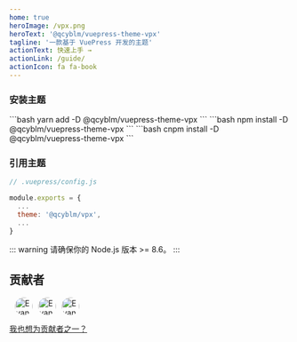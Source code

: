 ```yaml
---
home: true
heroImage: /vpx.png
heroText: '@qcyblm/vuepress-theme-vpx'
tagline: '一款基于 VuePress 开发的主题'
actionText: 快速上手 →
actionLink: /guide/
actionIcon: fa fa-book
---
```

### 安装主题

<code-group>
<code-block title="yarn" active>
```bash
yarn add -D @qcyblm/vuepress-theme-vpx
```
</code-block>

<code-block title="npm">
```bash
npm install -D @qcyblm/vuepress-theme-vpx
```
</code-block>

<code-block title="cnpm">
```bash
cnpm install -D @qcyblm/vuepress-theme-vpx
```
</code-block>
</code-group>

### 引用主题
``` js
// .vuepress/config.js

module.exports = {
  ...
  theme: '@qcyblm/vpx',
  ...
}
```
::: warning
请确保你的 Node.js 版本 >= 8.6。
:::
## 贡献者

[<img src="https://avatars.githubusercontent.com/xugaoyi" width="32px" height="32px" alt="Evan Xu" style="border-radius: 32px;margin-left: 10px;">](https://github.com/xugaoyi/vuepress-theme-vdoing "Evan Xu")[<img src="https://avatars.githubusercontent.com/chioio" width="32px" height="32px" alt="Evan Xu" style="border-radius: 32px;margin-left: 10px;">](https://github.com/chioio "Tenn Chio")[<img src="https://avatars.githubusercontent.com/zpfz" width="32px" height="32px" alt="Evan Xu" style="border-radius: 32px;margin-left: 10px;">](https://github.com/zpfz/vuepress-theme-antdocs "Feng L.H.")

[我也想为贡献者之一？](https://github.com/qcyblm/vuepress-theme-vpx/pulls)
